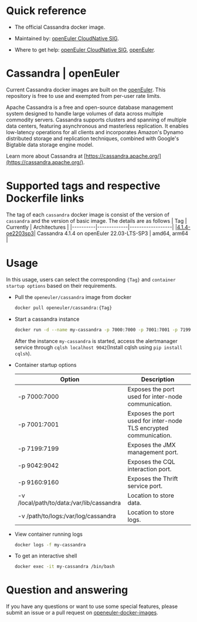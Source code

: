 # Quick reference

- The official Cassandra docker image.

- Maintained by: [openEuler CloudNative SIG](https://gitee.com/openeuler/cloudnative).

- Where to get help: [openEuler CloudNative SIG](https://gitee.com/openeuler/cloudnative), [openEuler](https://gitee.com/openeuler/community).

# Cassandra | openEuler
Current Cassandra docker images are built on the [openEuler](https://repo.openeuler.org/). This repository is free to use and exempted from per-user rate limits.

Apache Cassandra is a free and open-source database management system designed to handle large volumes of data across multiple commodity servers. Cassandra supports clusters and spanning of multiple data centers, featuring asynchronous and masterless replication. It enables low-latency operations for all clients and incorporates Amazon's Dynamo distributed storage and replication techniques, combined with Google's Bigtable data storage engine model.

Learn more about Cassandra at [https://cassandra.apache.org/](https://cassandra.apache.org/).

# Supported tags and respective Dockerfile links
The tag of each `cassandra` docker image is consist of the version of `cassandra` and the version of basic image. The details are as follows
|    Tag   |  Currently  |   Architectures  |
|----------|-------------|------------------|
|[4.1.4-oe2203sp3](https://gitee.com/openeuler/openeuler-docker-images/blob/master/Database/cassandra/4.1.4/22.03-lts-sp3/Dockerfile)| Cassandra 4.1.4 on openEuler 22.03-LTS-SP3 | amd64, arm64 |

# Usage
In this usage, users can select the corresponding `{Tag}` and `container startup options` based on their requirements.

- Pull the `openeuler/cassandra` image from docker

	```bash
	docker pull openeuler/cassandra:{Tag}
	```

- Start a cassandra instance

	```bash
	docker run -d --name my-cassandra -p 7000:7000 -p 7001:7001 -p 7199:7199 -p 9042:9042 -p 9160:9160 openeuler/cassandra:{Tag}
	```
	After the instance `my-cassandra` is started, access the alertmanager service through `cqlsh localhost 9042`(Install cqlsh using `pip install cqlsh`).

- Container startup options

	| Option | Description |
    |--|--|
    | -p 7000:7000 | Exposes the port used for inter-node communication. |
    | -p 7001:7001 | Exposes the port used for inter-node TLS encrypted communication. |
    | -p 7199:7199 | Exposes the JMX management port. |
    | -p 9042:9042 | Exposes the CQL interaction port. |
    | -p 9160:9160 | Exposes the Thrift service port. |
    | -v /local/path/to/data:/var/lib/cassandra	| Location to store data. |
    | -v /path/to/logs:/var/log/cassandra | Location to store logs.  |

- View container running logs

	```bash
	docker logs -f my-cassandra
	```

- To get an interactive shell

	```bash
	docker exec -it my-cassandra /bin/bash
	```
	
# Question and answering
If you have any questions or want to use some special features, please submit an issue or a pull request on [openeuler-docker-images](https://gitee.com/openeuler/openeuler-docker-images).